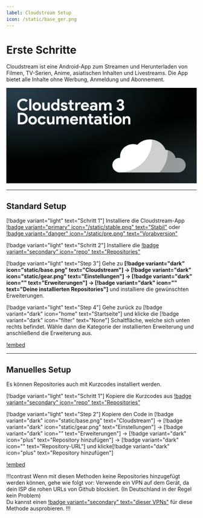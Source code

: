 ```yaml
---
label: Cloudstream Setup
icon: /static/base_ger.png
---
```

# Erste Schritte

Cloudstream ist eine Android-App zum Streamen und Herunterladen von Filmen, TV-Serien, Anime, asiatischen Inhalten und Livestreams. Die App bietet alle Inhalte ohne Werbung, Anmeldung und Abonnement.

![](/static/cover.png)
___
## Standard Setup

[!badge variant="light" text="Schritt 1"] Installiere die Cloudstream-App [!badge variant="primary" icon="/static/stable.png" text="Stabil"](https://github.com/recloudstream/cloudstream/releases/latest) oder [!badge variant="danger" icon="/static/pre.png" text="Vorabversion"](https://github.com/recloudstream/cloudstream/releases/pre-release)

[!badge variant="light" text="Schritt 2"] Installiere die [!badge variant="secondary" icon="repo" text="Repositories"](Repositories.md)

[!badge variant="light" text="Step 3"] Gehe zu **[!badge variant="dark" icon="static/base.png" text="Cloudstream"] → [!badge variant="dark" icon="static/gear.png" text="Einstellungen"] → [!badge variant="dark" icon="" text="Erweiterungen"] → [!badge variant="dark" icon="" text="Deine installierten Repositories"]** und installiere die gewünschten Erweiterungen.

[!badge variant="light" text="Step 4"] Gehe zurück zu [!badge variant="dark" icon="home" text="Startseite"] und klicke die [!badge variant="dark" icon="filter" text="None"] Schaltfläche, welche sich unten rechts befindet. Wähle dann die Kategorie der installierten Erweiterung und anschließend die Erweiterung aus.

[!embed](https://youtu.be/u8h1rUZUYaA)
___
## Manuelles Setup

Es können Repositories auch mit Kurzcodes installiert werden.

[!badge variant="light" text="Schritt 1"] Kopiere die Kurzcodes aus [!badge variant="secondary" icon="repo" text="Repositories"](Repositories.md)

[!badge variant="light" text="Step 2"] Kopiere den Code in [!badge variant="dark" icon="static/base.png" text="Cloudstream"] → [!badge variant="dark" icon="static/gear.png" text="Einstellungen"] → [!badge variant="dark" icon="" text="Erweiterungen"] → [!badge variant="dark" icon="plus" text="Repository hinzufügen"] → [!badge variant="dark" icon="" text="Repository-URL"] und klicke[!badge variant="dark" icon="plus" text="Repository hinzufügen"]

[!embed](https://youtu.be/d9veQGxHnsI)

!!!contrast Wenn mit diesen Methoden keine Repositories hinzugefügt werden können, gehe wie folgt vor:
Verwende ein VPN auf dem Gerät, da dein ISP die rohen URLs von Github blockiert. (In Deutschland in der Regel kein Problem) <br>Du kannst einen [!badge variant="secondary" text="dieser VPNs"](/recapps.md/#externer-media-player) für diese Methode ausprobieren.
!!!